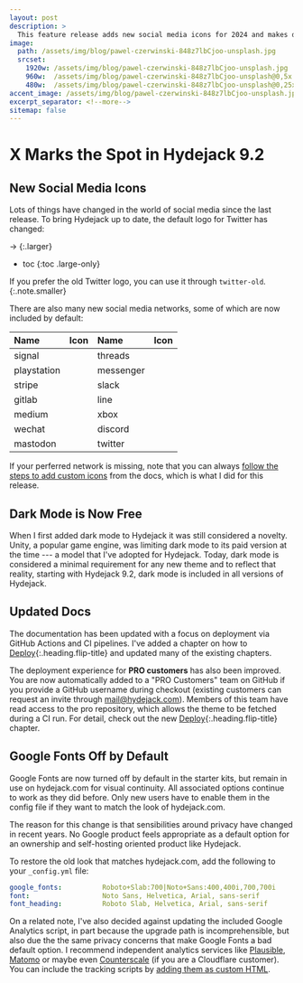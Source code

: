 ```yaml
---
layout: post
description: > 
  This feature release adds new social media icons for 2024 and makes dark mode available to everyone.
image: 
  path: /assets/img/blog/pawel-czerwinski-848z7lbCjoo-unsplash.jpg
  srcset: 
    1920w: /assets/img/blog/pawel-czerwinski-848z7lbCjoo-unsplash.jpg
    960w:  /assets/img/blog/pawel-czerwinski-848z7lbCjoo-unsplash@0,5x.jpg
    480w:  /assets/img/blog/pawel-czerwinski-848z7lbCjoo-unsplash@0,25x.jpg
accent_image: /assets/img/blog/pawel-czerwinski-848z7lbCjoo-unsplash.jpg
excerpt_separator: <!--more-->
sitemap: false
---
```


# X Marks the Spot in Hydejack 9.2
## New Social Media Icons
Lots of things have changed in the world of social media since the last release. To bring Hydejack up to date, the default logo for Twitter has changed:

<span class="icon-twitter-old"></span> → <span class="icon-twitter"></span>
{:.larger}

<!--more-->

* toc
{:toc .large-only}

If you prefer the old Twitter logo, you can use it through `twitter-old`.
{:.note.smaller}

There are also many new social media networks, some of which are now included by default:

| Name | Icon | Name | Icon |
|:-----|------|:-----|------|
| signal | <span class="larger icon-signal"></span> | threads | <span class="larger icon-threads"></span> |
| playstation | <span class="larger icon-playstation"></span> | messenger | <span class="larger icon-messenger"></span> |
| stripe | <span class="larger icon-stripe"></span> | slack | <span class="larger icon-slack"></span> |
| gitlab | <span class="larger icon-gitlab"></span> | line | <span class="larger icon-line"></span> |
| medium | <span class="larger icon-medium"></span> | xbox | <span class="larger icon-xbox"></span> |
| wechat | <span class="larger icon-wechat"></span> | discord | <span class="larger icon-discord"></span> |
| mastodon | <span class="larger icon-mastodon"></span> | twitter | <span class="larger icon-twitter"></span> |

If your perferred network is missing, note that you can always [follow the steps to add custom icons](../docs/advanced.md#adding-a-custom-social-media-icon) from the docs, which is what I did for this release.


## Dark Mode is Now Free
When I first added dark mode to Hydejack it was still considered a novelty. 
Unity, a popular game engine, was limiting dark mode to its paid version at the time --- a model that I've adopted for Hydejack. 
Today, dark mode is considered a minimal requirement for any new theme and to reflect that reality, 
starting with Hydejack 9.2, dark mode is included in all versions of Hydejack. 


## Updated Docs
The documentation has been updated with a focus on deployment via GitHub Actions and CI pipelines. 
I've added a chapter on how to [Deploy](../docs/deploy.md){:.heading.flip-title} and updated many of the existing chapters.

The deployment experience for __PRO customers__ has also been improved. You are now automatically added to a "PRO Customers" team on GitHub if you provide a GitHub username during checkout (existing customers can request an invite through [mail@hydejack.com](mailto:mail@hydejack.com)).
Members of this team have read access to the pro repository, which allows the theme to be fetched during a CI run. 
For detail, check out the new [Deploy](../docs/deploy.md){:.heading.flip-title} chapter.


## Google Fonts Off by Default
Google Fonts are now turned off by default in the starter kits, but remain in use on hydejack.com for visual continuity. All associated options continue to work as they did before. Only new users have to enable them in the config file if they want to match the look of hydejack.com.

The reason for this change is that sensibilities around privacy have changed in recent years. 
No Google product feels appropriate as a default option for an ownership and self-hosting oriented product like Hydejack.

To restore the old look that matches hydejack.com, add the following to your `_config.yml` file:

```yml
google_fonts:          Roboto+Slab:700|Noto+Sans:400,400i,700,700i
font:                  Noto Sans, Helvetica, Arial, sans-serif
font_heading:          Roboto Slab, Helvetica, Arial, sans-serif
```

On a related note, I've also decided against updating the included Google Analytics script, in part because the upgrade path is incomprehensible, but also due the the same privacy concerns that make Google Fonts a bad default option. I recommend independent analytics services like 
[Plausible](https://plausible.io), [Matomo](https://matomo.org/) or maybe even [Counterscale](https://counterscale.dev) (if you are a Cloudflare customer).
You can include the tracking scripts by [adding them as custom HTML](../docs/basics.md#adding-custom-html-to-the-head).

